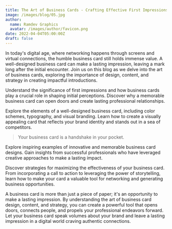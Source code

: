 ```yaml
---
title: The Art of Business Cards - Crafting Effective First Impressions
image: /images/blog/05.jpg
author:
  name: Ramdev Graphics
  avatar: /images/author/favicon.png
date: 2022-04-04T05:00:00Z
draft: false
---
```



In today's digital age, where networking happens through screens and virtual connections, the humble business card still holds immense value. A well-designed business card can make a lasting impression, leaving a mark long after the initial encounter. Join us on this blog as we delve into the art of business cards, exploring the importance of design, content, and strategy in creating impactful introductions.

Understand the significance of first impressions and how business cards play a crucial role in shaping initial perceptions. Discover why a memorable business card can open doors and create lasting professional relationships.

Explore the elements of a well-designed business card, including color schemes, typography, and visual branding. Learn how to create a visually appealing card that reflects your brand identity and stands out in a sea of competitors.

<Blockquote name="!Michel Fortin">
  Your business card is a handshake in your pocket.
</Blockquote>

Explore inspiring examples of innovative and memorable business card designs. Gain insights from successful professionals who have leveraged creative approaches to make a lasting impact.

Discover strategies for maximizing the effectiveness of your business card. From incorporating a call to action to leveraging the power of storytelling, learn how to make your card a valuable tool for networking and generating business opportunities.

A business card is more than just a piece of paper; it's an opportunity to make a lasting impression. By understanding the art of business card design, content, and strategy, you can create a powerful tool that opens doors, connects people, and propels your professional endeavors forward. Let your business card speak volumes about your brand and leave a lasting impression in a digital world craving authentic connections.

